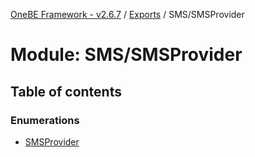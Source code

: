 [OneBE Framework - v2.6.7](../README.md) / [Exports](../modules.md) / SMS/SMSProvider

# Module: SMS/SMSProvider

## Table of contents

### Enumerations

- [SMSProvider](../enums/SMS_SMSProvider.SMSProvider.md)
